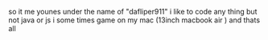 so it me younes under the name of "dafliper911" i like to code 
any thing but not java or js 
i some times game on my mac (13inch macbook air ) 
and thats all
